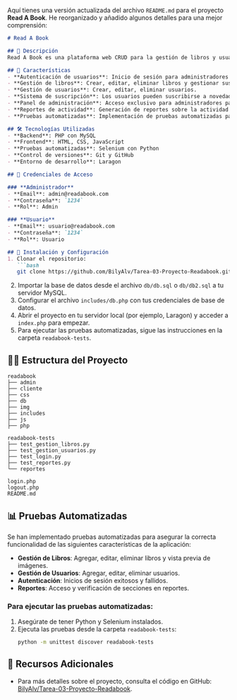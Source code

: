 Aquí tienes una versión actualizada del archivo `README.md` para el proyecto **Read A Book**. He reorganizado y añadido algunos detalles para una mejor comprensión:

```markdown
# Read A Book

## 📌 Descripción
Read A Book es una plataforma web CRUD para la gestión de libros y usuarios. Permite a los administradores gestionar la información de los libros y usuarios, mientras que los clientes pueden explorar y suscribirse a novedades.

## 🚀 Características
- **Autenticación de usuarios**: Inicio de sesión para administradores y clientes.
- **Gestión de libros**: Crear, editar, eliminar libros y gestionar sus detalles (incluye vista previa de imágenes).
- **Gestión de usuarios**: Crear, editar, eliminar usuarios.
- **Sistema de suscripción**: Los usuarios pueden suscribirse a novedades y notificaciones.
- **Panel de administración**: Acceso exclusivo para administradores para gestionar la plataforma.
- **Reportes de actividad**: Generación de reportes sobre la actividad de los usuarios y libros.
- **Pruebas automatizadas**: Implementación de pruebas automatizadas para validar la correcta gestión de libros, usuarios y autenticación.

## 🛠️ Tecnologías Utilizadas
- **Backend**: PHP con MySQL
- **Frontend**: HTML, CSS, JavaScript
- **Pruebas automatizadas**: Selenium con Python
- **Control de versiones**: Git y GitHub
- **Entorno de desarrollo**: Laragon

## 🔑 Credenciales de Acceso

### **Administrador**
- **Email**: admin@readabook.com
- **Contraseña**: `1234`
- **Rol**: Admin

### **Usuario**
- **Email**: usuario@readabook.com
- **Contraseña**: `1234`
- **Rol**: Usuario

## 📝 Instalación y Configuración
1. Clonar el repositorio:
   ```bash
   git clone https://github.com/BilyAlv/Tarea-03-Proyecto-Readabook.git
   ```
2. Importar la base de datos desde el archivo `db/db.sql` o `db/db2.sql` a tu servidor MySQL.
3. Configurar el archivo `includes/db.php` con tus credenciales de base de datos.
4. Abrir el proyecto en tu servidor local (por ejemplo, Laragon) y acceder a `index.php` para empezar.
5. Para ejecutar las pruebas automatizadas, sigue las instrucciones en la carpeta `readabook-tests`.

## 🧑‍💻 Estructura del Proyecto

```plaintext
readabook
├── admin
├── cliente
├── css
├── db
├── img
├── includes
├── js
├── php

readabook-tests
├── test_gestion_libros.py
├── test_gestion_usuarios.py
├── test_login.py
├── test_reportes.py
└── reportes

login.php
logout.php
README.md
```

## 📊 **Pruebas Automatizadas**

Se han implementado pruebas automatizadas para asegurar la correcta funcionalidad de las siguientes características de la aplicación:

- **Gestión de Libros**: Agregar, editar, eliminar libros y vista previa de imágenes.
- **Gestión de Usuarios**: Agregar, editar, eliminar usuarios.
- **Autenticación**: Inicios de sesión exitosos y fallidos.
- **Reportes**: Acceso y verificación de secciones en reportes.

### **Para ejecutar las pruebas automatizadas:**
1. Asegúrate de tener Python y Selenium instalados.
2. Ejecuta las pruebas desde la carpeta `readabook-tests`:
   ```bash
   python -m unittest discover readabook-tests
   ```

## 🔧 Recursos Adicionales
- Para más detalles sobre el proyecto, consulta el código en GitHub: [BilyAlv/Tarea-03-Proyecto-Readabook](https://github.com/BilyAlv/Tarea-03-Proyecto-Readabook).
```

